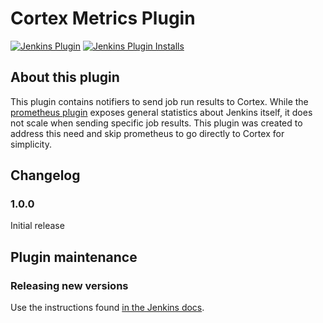 # Cortex Metrics Plugin

[![Jenkins Plugin](https://img.shields.io/jenkins/plugin/v/cortex-metrics.svg)](https://plugins.jenkins.io/cortex-metrics)
[![Jenkins Plugin Installs](https://img.shields.io/jenkins/plugin/i/cortex-metrics.svg?color=blue)](https://plugins.jenkins.io/cortex-metrics)

## About this plugin

This plugin contains notifiers to send job run results to Cortex. While the
[prometheus plugin](https://github.com/jenkinsci/prometheus-plugin) exposes general
statistics about Jenkins itself, it does not scale when sending specific job results.
This plugin was created to address this need and skip prometheus to go directly to
Cortex for simplicity.

## Changelog

### 1.0.0

Initial release


## Plugin maintenance

### Releasing new versions

Use the instructions found [in the Jenkins docs](https://www.jenkins.io/doc/developer/publishing/releasing/).
